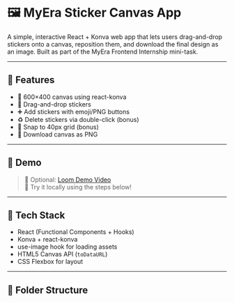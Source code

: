 # 🖼️ MyEra Sticker Canvas App

A simple, interactive React + Konva web app that lets users drag-and-drop stickers onto a canvas, reposition them, and download the final design as an image. Built as part of the MyEra Frontend Internship mini-task.

---

## 🚀 Features

- 🎨 600×400 canvas using react-konva
- 📎 Drag-and-drop stickers
- ➕ Add stickers with emoji/PNG buttons
- ♻️ Delete stickers via double-click (bonus)
- 📐 Snap to 40px grid (bonus)
- 💾 Download canvas as PNG

---

## 📸 Demo

> 🎥 Optional: [Loom Demo Video](https://loom.com/your-demo-link)  
> 🧪 Try it locally using the steps below!

---

## 🧰 Tech Stack

- React (Functional Components + Hooks)
- Konva + react-konva
- use-image hook for loading assets
- HTML5 Canvas API (`toDataURL`)
- CSS Flexbox for layout

---

## 📂 Folder Structure

